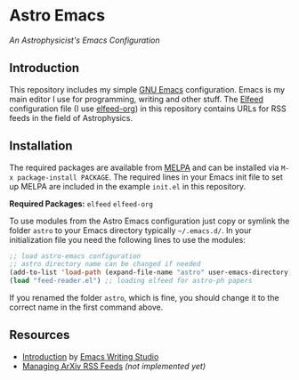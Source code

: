 # Astro Emacs
*An Astrophysicist's Emacs Configuration*

## Introduction
This repository includes my simple [GNU Emacs](https://www.gnu.org/software/emacs/) configuration. Emacs is my main editor I use for programming, writing and other stuff. The [Elfeed](https://github.com/skeeto/elfeed) configuration file (I use [elfeed-org](https://github.com/remyhonig/elfeed-org)) in this repository contains URLs for RSS feeds in the field of Astrophysics. 

## Installation
The required packages are available from [MELPA](https://melpa.org) and can be installed via `M-x package-install PACKAGE`. The required lines in your Emacs init file to set up MELPA are included in the example `init.el` in this repository.  

**Required Packages:** `elfeed` `elfeed-org`  

To use modules from the Astro Emacs configuration just copy or symlink the folder `astro` to your Emacs directory typically `~/.emacs.d/`. In your initialization file you need the following lines to use the modules:

```lisp
;; load astro-emacs configuration
;; astro directory name can be changed if needed
(add-to-list 'load-path (expand-file-name "astro" user-emacs-directory)) 
(load "feed-reader.el") ;; loading elfeed for astro-ph papers
```

If you renamed the folder `astro`, which is fine, you should change it to the correct name in the first command above. 

## Resources
- [Introduction](https://lucidmanager.org/productivity/read-rss-feeds-with-emacs-and-elfeed/) by [Emacs Writing Studio](https://github.com/pprevos/emacs-writing-studio)
- [Managing ArXiv RSS Feeds](https://cundy.me/post/elfeed/) *(not implemented yet)*




